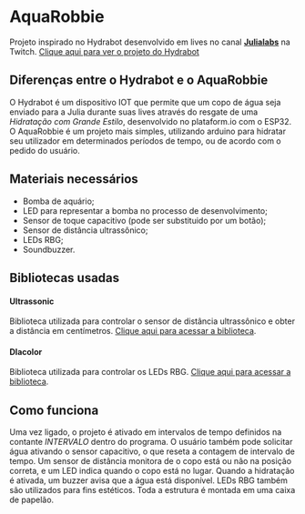 # AquaRobbie
Projeto inspirado no Hydrabot desenvolvido em lives no canal [**Julialabs**](https://www.twitch.tv/julialabs) na Twitch.
[Clique aqui para ver o projeto do Hydrabot](https://github.com/Juliallabs/hydrabot)

## Diferenças entre o Hydrabot e o AquaRobbie
O Hydrabot é um dispositivo IOT que permite que um copo de água seja enviado para a Julia durante suas lives através do resgate de uma *Hidratação com Grande Estilo*, desenvolvido no plataform.io com o ESP32.
O AquaRobbie é um projeto mais simples, utilizando arduino para hidratar seu utilizador em determinados períodos de tempo, ou de acordo com o pedido do usuário.

## Materiais necessários
* Bomba de aquário;
* LED para representar a bomba no processo de desenvolvimento;
* Sensor de toque capacitivo (pode ser substituido por um botão);
* Sensor de distância ultrassônico;
* LEDs RBG;
* Soundbuzzer. 

## Bibliotecas usadas
#### Ultrassonic
Biblioteca utilizada para controlar o sensor de distância ultrassônico e obter a distância em centímetros. [Clique aqui para acessar a biblioteca](https://github.com/evsystems/ultrasonic/blob/master/Ultrasonic.h).

#### Dlacolor
Biblioteca utilizada para controlar os LEDs RBG. [Clique aqui para acessar a biblioteca](https://github.com/guilhermeoliveiralopes/dlacolor).

## Como funciona
Uma vez ligado, o projeto é ativado em intervalos de tempo definidos na contante *INTERVALO* dentro do programa. O usuário também pode solicitar água ativando o sensor capacitivo, o que reseta a contagem de intervalo de tempo. Um sensor de distância monitora de o copo está ou não na posição correta, e um LED indica quando o copo está no lugar. 
Quando a hidratação é ativada, um buzzer avisa que a água está disponível. LEDs RBG também são utilizados para fins estéticos. 
Toda a estrutura é montada em uma caixa de papelão.
